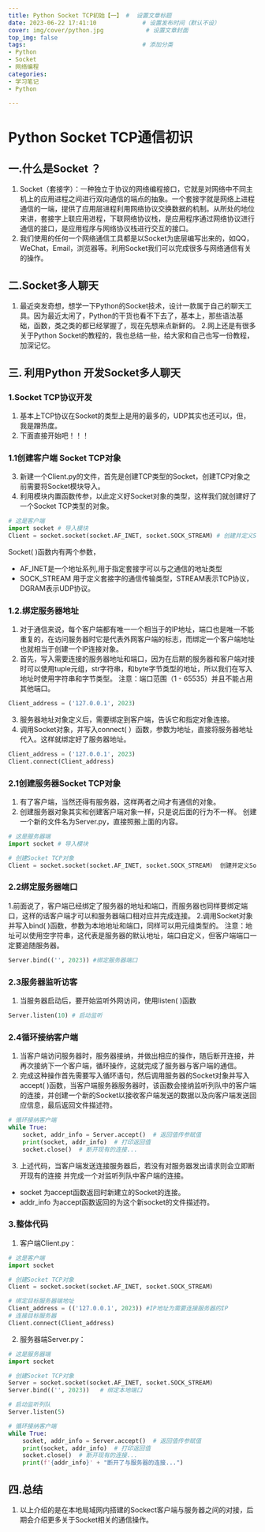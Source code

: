 ```yaml
---
title: Python Socket TCP初始【一】 #  设置文章标题
date: 2023-06-22 17:41:10             # 设置发布时间（默认不设）
cover: img/cover/python.jpg            # 设置文章封面
top_img: false
tags:                                 # 添加分类
- Python
- Socket
- 网络编程
categories:  
- 学习笔记
- Python

---
```


# Python Socket TCP通信初识
## 一.什么是Socket ？
1. Socket（套接字）：一种独立于协议的网络编程接口，它就是对网络中不同主机上的应用进程之间进行双向通信的端点的抽象。一个套接字就是网络上进程通信的一端，提供了应用层进程利用网络协议交换数据的机制。从所处的地位来讲，套接字上联应用进程，下联网络协议栈，是应用程序通过网络协议进行通信的接口，是应用程序与网络协议栈进行交互的接口。
2. 我们使用的任何一个网络通信工具都是以Socket为底层编写出来的，如QQ，WeChat，Email，浏览器等。利用Socket我们可以完成很多与网络通信有关的操作。
## 二.Socket多人聊天
1. 最近突发奇想，想学一下Python的Socket技术，设计一款属于自己的聊天工具。因为最近太闲了，Python的干货也看不下去了，基本上，那些语法基础，函数，类之类的都已经掌握了，现在先想来点新鲜的。
2.网上还是有很多关于Python Socket的教程的，我也总结一些，给大家和自己也写一份教程，加深记忆。

## 三. 利用Python 开发Socket多人聊天
### 1.Socket TCP协议开发
1. 基本上TCP协议在Socket的类型上是用的最多的，UDP其实也还可以，但，我是蹭热度。
2. 下面直接开始吧！！！
### 1.1创建客户端 Socket TCP对象
3. 新建一个Client.py的文件，首先是创建TCP类型的Socket，创建TCP对象之前需要将Socket模块导入。
4.  利用模块内置函数传参，以此定义好Socket对象的类型，这样我们就创建好了一个Socket TCP类型的对象。
```python
# 这是客户端
import socket # 导入模块
Client = socket.socket(socket.AF_INET, socket.SOCK_STREAM) # 创建并定义Socket对象
```
Socket( )函数内有两个参数，
- AF_INET是一个地址系列,用于指定套接字可以与之通信的地址类型
- SOCK_STREAM 用于定义套接字的通信传输类型，STREAM表示TCP协议，DGRAM表示UDP协议。

### 1.2.绑定服务器地址
1. 对于通信来说，每个客户端都有唯一一个相当于的IP地址，端口也是唯一不能重复的，在访问服务器时它是代表外网客户端的标志，而绑定一个客户端地址也就相当于创建一个IP连接对象。
2. 首先，写入需要连接的服务器地址和端口，因为在后期的服务器和客户端对接时可以使用tuple元组，str字符串，和byte字节类型的地址，所以我们在写入地址时使用字符串和字节类型。
注意：端口范围（1 - 65535）并且不能占用其他端口。

```python
Client_address = ('127.0.0.1', 2023)
```
3. 服务器地址对象定义后，需要绑定到客户端，告诉它和指定对象连接。
4. 调用Socket对象，并写入connect( ）函数，参数为地址，直接将服务器地址代入。这样就绑定好了服务器地址。

```python
Client_address = ('127.0.0.1', 2023)
Client.connect(Client_address)
```

### 2.1创建服务器Socket TCP对象
1. 有了客户端，当然还得有服务器，这样两者之间才有通信的对象。
2. 创建服务器对象其实和创建客户端对象一样，只是说后面的行为不一样。
创建一个新的文件名为Server.py，直接照搬上面的内容。
```python
# 这是服务器端
import socket # 导入模块

# 创建Socket TCP对象
Client = socket.socket(socket.AF_INET, socket.SOCK_STREAM)  创建并定义Socket对象
```
### 2.2绑定服务器端口
1.前面说了，客户端已经绑定了服务器的地址和端口，而服务器也同样要绑定端口，这样的话客户端才可以和服务器端口相对应并完成连接。
2.调用Socket对象并写入bind( )函数，参数为本地地址和端口，同样可以用元组类型的。
注意：地址可以使用空字符串，这代表是服务器的默认地址，端口自定义，但客户端端口一定要追随服务器。

```python
Server.bind(('', 2023)) #绑定服务器端口
```
### 2.3服务器监听访客
1. 当服务器启动后，要开始监听外网访问，使用listen( )函数

```python
Server.listen(10) # 启动监听
```
### 2.4循环接纳客户端
1. 当客户端访问服务器时，服务器接纳，并做出相应的操作，随后断开连接，并再次接纳下一个客户端，循环操作，这就完成了服务器与客户端的通信。
2. 完成这种操作首先需要写入循环语句，然后调用服务器的Socket对象并写入accept( )函数，当客户端服务器服务器时，该函数会接纳监听列队中的客户端的连接，并创建一个新的Socket以接收客户端发送的数据以及向客户端发送回应信息，最后返回文件描述符。
```python
# 循环接纳客户端
while True:
    socket, addr_info = Server.accept()  # 返回值传参赋值
    print(socket, addr_info)  # 打印返回值
    socket.close()  # 断开现有的连接...
```
3. 上述代码，当客户端发送连接服务器后，若没有对服务器发出请求则会立即断开现有的连接 并完成一个对监听列队中客户端的连接。
 - socket 为accept函数返回时新建立的Socket的连接。
 - addr_info 为accept函数返回的为这个新socket的文件描述符。

### 3.整体代码
1. 客户端Client.py：

```python
# 这是客户端
import socket

# 创建Socket TCP对象
Client = socket.socket(socket.AF_INET, socket.SOCK_STREAM)

# 绑定目标服务器端地址
Client_address = (('127.0.0.1', 2023)) #IP地址为需要连接服务器的IP
# 连接目标服务器
Client.connect(Client_address)
```
2. 服务器端Server.py：

```python
# 这是服务器端
import socket

# 创建Socket TCP对象
Server = socket.socket(socket.AF_INET, socket.SOCK_STREAM)
Server.bind(('', 2023))   # 绑定本地端口

# 启动监听列队
Server.listen(5)

# 循环接纳客户端
while True:
    socket, addr_info = Server.accept()  # 返回值传参赋值
    print(socket, addr_info)  # 打印返回值
    socket.close()  # 断开现有的连接...
    print(f'{addr_info}' + "断开了与服务器的连接...")
```
## 四.总结
1. 以上介绍的是在本地局域网内搭建的Sockect客户端与服务器之间的对接，后期会介绍更多关于Socket相关的通信操作。